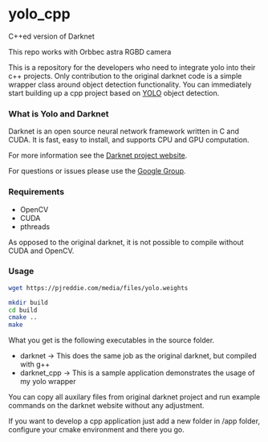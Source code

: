 # yolo_cpp
C++ed version of Darknet

This repo works with Orbbec astra RGBD camera

This is a repository for the developers who need to integrate yolo into their c++ projects. 
Only contribution to the original darknet code is a simple wrapper class around object detection functionality. 
You can immediately start building up a cpp project based on [YOLO](http://pjreddie.com/darknet) object detection. 

### What is Yolo and Darknet

Darknet is an open source neural network framework written in C and CUDA. It is fast, easy to install, and supports CPU and GPU computation.

For more information see the [Darknet project website](http://pjreddie.com/darknet).

For questions or issues please use the [Google Group](https://groups.google.com/forum/#!forum/darknet).

### Requirements
* OpenCV
* CUDA
* pthreads

As opposed to the original darknet, it is not possible to compile without CUDA and OpenCV.

### Usage

```sh
wget https://pjreddie.com/media/files/yolo.weights
```

```sh
mkdir build
cd build
cmake ..
make 
```

What you get is the following executables in the source folder. 

* darknet -> This does the same job as the original darknet, but compiled with g++
* darknet_cpp -> This is a sample application demonstrates the usage of my yolo wrapper

You can copy all auxilary files from original darknet project and run example commands on the darknet website without any adjustment. 

If you want to develop a cpp application just add a new folder in /app folder, configure your cmake environment and there you go.
